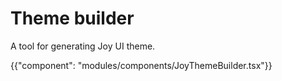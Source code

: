 # Theme builder

<p class="description">A tool for generating Joy UI theme.</p>

{{"component": "modules/components/JoyThemeBuilder.tsx"}}
